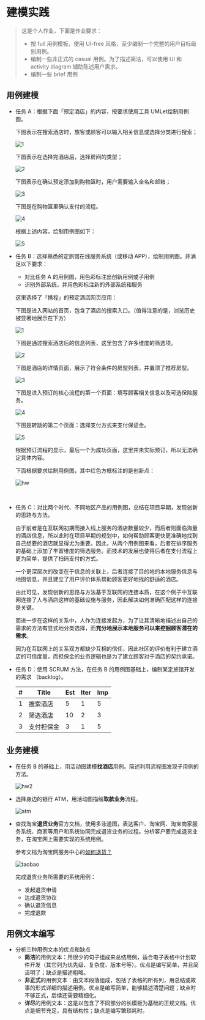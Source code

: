 # 建模实践

> 这是个人作业，下面是作业要求：
>
> - 按 full 用例模板，使用 UI-free 风格，至少编制一个完整的用户目标级别用例。
> - 编制一些非正式的 casual 用例。为了描述简洁，可以使用 UI 和 activity diagram 辅助陈述用户需求。
> - 编制一些 brief 用例



## 用例建模

- 任务 A：根据下面「预定酒店」的内容，按要求使用工具 UMLet绘制用例图。 

  下图表示在搜索酒店时，旅客或顾客可以输入相关信息或选择分类进行搜索；

  ![1](./images/Reserve%20Hotel/1.png)

  下图表示在选择完酒店后，选择房间的类型；

  ![2](./images/Reserve%20Hotel/2.png)

  下图表示在确认预定添加到购物篮时，用户需要输入全名和邮箱；

  ![3](./images/Reserve%20Hotel/3.png)

  下图是在购物篮里确认支付的流程。

  ![4](./images/Reserve%20Hotel/4.png)

  根据上述内容，绘制用例图如下：

  ![5](./images/Reserve%20Hotel/hw.png)

- 任务 B：选择熟悉的定旅馆在线服务系统（或移动 APP），绘制用例图。并满足以下要求：

  - 对比任务 A 的用例图，用色彩标注出创新用例或子用例
  - 识别外部系统，并用色彩标注新的外部系统和服务

  这里选择了「携程」的预定酒店网页应用：

  下图是进入网站的首页，包含了酒店的搜索入口。（值得注意的是，浏览历史被显著地展示在下方）

  ![1](./images/Ctrip/1.png)

  下图是通过搜索酒店后的信息列表，这里包含了许多维度的筛选项。

  ![2](./images/Ctrip/2.png)

  下图是酒店的详情页面，展示了符合条件的房型列表，并置顶了推荐房型。

  ![3](./images/Ctrip/3.png)

  下图是进入预订的核心流程的第一个页面：填写顾客相关信息以及可选保险服务。

  ![4](./images/Ctrip/4.png)

  下图是转跳的第二个页面：选择支付方式来支付保证金。

  ![5](./images/Ctrip/5.png)

  根据预订流程的显示，最后一个为成功页面，这里并未实际预订，所以无法确定具体内容。

  下面根据要求绘制用例图，其中红色方框标注的是创新点：

  ![hw](./images/Ctrip/hw.png)

  ​

- 任务 C：对比两个时代、不同地区产品的用例图，总结在项目早期，发现创新的思路与方法。

  由于前者是在互联网初期而接入线上服务的酒店数量较少，而后者则面临海量的酒店信息，所以此时在项目早期的规划中，如何帮助顾客更快更准确地找到自己想要的酒店就显得尤为重要。因此，从两个用例图来看，后者在排序服务的基础上添加了丰富维度的筛选服务。而技术的发展也使得后者在支付流程上更为简单，提供了扫码支付的方式。

  一个更深层次的改变在于信息的关联上，后者连接了目的地的本地服务信息与地图信息，并且建立了用户评价体系帮助顾客更好地找的舒适的酒店。

  由此可见，发现创新的思路与方法基于互联网的连接本质，在这个例子中互联网连接了人与酒店这样的基础设施与服务，因此解决如何准确匹配这样的连接是关键。

  而进一步在这样的关系中，人作为连接发起方，为了让其清晰地描述出自己的需求的方法有显式地分类选择，而**充分地展示本地服务可以来挖掘顾客潜在的需求**。

  因为在互联网上的关系双方都缺少互相的信任，因此社区的评价有利于建立酒店的可信度量，而担保金的业务逻辑也是为了建立顾客对于酒店的契约承诺。

- 任务 D：使用 SCRUM 方法，在任务 B 的用例图基础上，编制某定旅馆开发的需求 （backlog）。

  | #    | Title      | Est  | Iter | Imp  |
  | ---- | ---------- | ---- | ---- | ---- |
  | 1    | 搜索酒店   | 5    | 1    | 5    |
  | 2    | 筛选酒店   | 10   | 2    | 3    |
  | 3    | 支付担保金 | 3    | 1    | 5    |





## 业务建模

- 在任务 B 的基础上，用活动图建模**找酒店**用例。简述利用流程图发现子用例的方法。

  ![hw2](./images/Ctrip/hw2.png)

- 选择身边的银行 ATM，用活动图描绘**取款业务**流程。

  ![atm](./images/ATM/hw.png)

- 查找淘宝**退货业务**官方文档，使用多泳道图，表达客户、淘宝网、淘宝商家服务系统、商家等用户和系统协同完成退货业务的过程。分析客户要完成退货业务，在淘宝网上需要实现的系统用例。

  参考文档为淘宝网服务中心的[如何退货？](https://consumerservice.taobao.com/self-help#page=issue-detail&knowledgeId=1119776)

  ![taobao](./images/Taobao/taobao.png)

  完成退货业务所需要的系统用例：

  - 发起退货申请
  - 达成退货协议
  - 确认退货信息
  - 完成退款







## 用例文本编写

- 分析三种用例文本的优点和缺点
  - **简洁**的用例文本：用很少的句子组成来总结用例，适合电子表格中计划软件开发（其它列为优先级、复杂度、版本号等）。优点是编写简单，并且简洁明了；缺点是描述粗略。
  - **非正式**的用例文本：由文本段落组成，包括了表格的所有列，用总结或故事的形式详细的描述用例。优点是编写简单，能够描述清楚问题；缺点时不够正式，后续还需要精细化。
  - **详尽**的用例文本：这是以包含了不同部分的长模板为基础的正规文档。优点是细节充足，具有结构性；缺点是编写繁琐耗时。